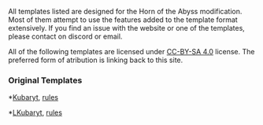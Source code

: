 All templates listed are designed for the Horn of the Abyss modification. Most of them attempt to use the features added to the template format extensively. If you find an issue with the website or one of the templates, please contact on discord or email.

All of the following templates are licensed under [CC-BY-SA 4.0](https://github.com/Kubaryt/Kubaryt/blob/HotA-templates/license.md) license. The preferred form of atribution is linking back to this site.

### Original Templates

*[Kubaryt](https://github.com/Kubaryt/Kubaryt/blob/HotA-templates/Kubaryt.zip), [rules](https://github.com/Kubaryt/Kubaryt/blob/HotA-templates/kubaryt.md)

*[LKubaryt](https://github.com/Kubaryt/Kubaryt/blob/HotA-templates/templates/LKubaryt/LKubaryt.zip), [rules](https://github.com/Kubaryt/Kubaryt/blob/HotA-templates/templates/LKubaryt/lkubaryt.md)
